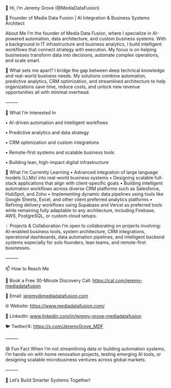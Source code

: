 👋 Hi, I’m Jeremy Grove (@MediaDataFusion)

🚀 Founder of Media Data Fusion | AI Integration & Business Systems Architect

About Me
I’m the founder of Media Data Fusion, where I specialize in AI-powered automation, data architecture, and custom business systems. With a background in IT infrastructure and business analytics, I build intelligent workflows that connect strategy with execution. My focus is on helping businesses transform data into decisions, automate complex operations, and scale smart.

🔹 What sets me apart? I bridge the gap between deep technical knowledge and real-world business needs. My solutions combine automation, predictive analytics, CRM optimization, and streamlined architecture to help organizations save time, reduce costs, and unlock new revenue opportunities all with minimal overhead.

⸻

👀 What I’m Interested In

• AI-driven automation and intelligent workflows

• Predictive analytics and data strategy

• CRM optimization and custom integrations

• Remote-first systems and scalable business tools

• Building lean, high-impact digital infrastructure


🌱 What I’m Currently Learning
• Advanced integration of large language models (LLMs) into real-world business systems
• Designing scalable full-stack applications that align with client-specific goals
• Building intelligent automation workflows across diverse CRM platforms such as Salesforce, HubSpot, and Zoho
• Implementing dynamic data pipelines using tools like Google Sheets, Excel, and other client preferred analytics platforms
• Refining delivery workflows using Supabase and Vercel as preferred tools while remaining fully adaptable to any architecture, including Firebase, AWS, PostgreSQL, or custom cloud setups.

💡 Projects & Collaboration
I’m open to collaborating on projects involving:
AI-enabled business tools, system architecture, CRM integrations, operational dashboards, data automation pipelines, and intelligent backend systems especially for solo founders, lean teams, and remote-first businesses.

⸻

📫 How to Reach Me

📅 Book a Free 30-Minute Discovery Call: https://cal.com/jeremy-mediadatafusion

📧 Email: jeremy@mediadatafusion.com

🌐 Website: https://www.mediadatafusion.com/

🔗 LinkedIn: www.linkedin.com/in/jeremy-grove-mediadatafusion

🐦 Twitter/X: https://x.com/JeremyGrove_MDF

⸻

😄 Fun Fact
When I’m not streamlining data or building automation systems, I’m hands-on with home renovation projects, testing emerging AI tools, or designing scalable microbusiness ventures across global markets.

⸻

🚀 Let’s Build Smarter Systems Together!

